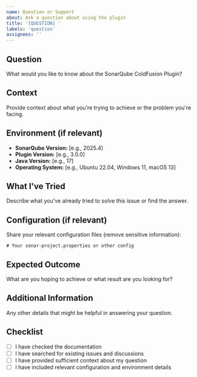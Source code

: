 ```yaml
---
name: Question or Support
about: Ask a question about using the plugin
title: '[QUESTION] '
labels: 'question'
assignees: ''
---
```


## Question
What would you like to know about the SonarQube ColdFusion Plugin?

## Context
Provide context about what you're trying to achieve or the problem you're facing.

## Environment (if relevant)
- **SonarQube Version:** [e.g., 2025.4]
- **Plugin Version:** [e.g., 3.0.0]
- **Java Version:** [e.g., 17]
- **Operating System:** [e.g., Ubuntu 22.04, Windows 11, macOS 13]

## What I've Tried
Describe what you've already tried to solve this issue or find the answer.

## Configuration (if relevant)
Share your relevant configuration files (remove sensitive information):

```properties
# Your sonar-project.properties or other config
```

## Expected Outcome
What are you hoping to achieve or what result are you looking for?

## Additional Information
Any other details that might be helpful in answering your question.

## Checklist
- [ ] I have checked the documentation
- [ ] I have searched for existing issues and discussions
- [ ] I have provided sufficient context about my question
- [ ] I have included relevant configuration and environment details
